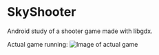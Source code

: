 # SkyShooter

Android study of a shooter game made with libgdx.

Actual game running:
![Image of actual game]()
